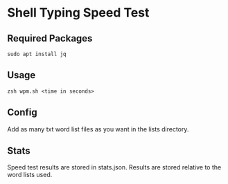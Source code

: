 # Shell Typing Speed Test

## Required Packages
`sudo apt install jq`

## Usage
`zsh wpm.sh <time in seconds>`

## Config
Add as many txt word list files as you want in the lists directory.

## Stats
Speed test results are stored in stats.json. Results are stored relative to the word lists used.